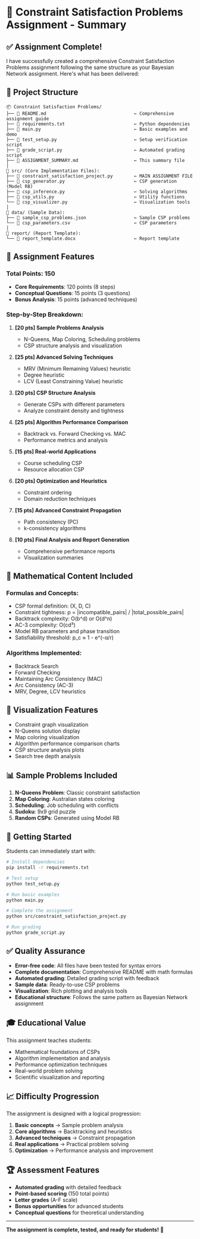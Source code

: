 # 🧩 Constraint Satisfaction Problems Assignment - Summary

## ✅ Assignment Complete!

I have successfully created a comprehensive Constraint Satisfaction Problems assignment following the same structure as your Bayesian Network assignment. Here's what has been delivered:

## 📁 Project Structure

```
📦 Constraint Satisfaction Problems/
├── 📄 README.md                                 ← Comprehensive assignment guide
├── 📄 requirements.txt                          ← Python dependencies
├── 📄 main.py                                   ← Basic examples and demo
├── 📄 test_setup.py                             ← Setup verification script
├── 📄 grade_script.py                           ← Automated grading script
├── 📄 ASSIGNMENT_SUMMARY.md                     ← This summary file
│
📁 src/ (Core Implementation Files):
├── 📄 constraint_satisfaction_project.py        ← MAIN ASSIGNMENT FILE
├── 📄 csp_generator.py                          ← CSP generation (Model RB)
├── 📄 csp_inference.py                          ← Solving algorithms
├── 📄 csp_utils.py                              ← Utility functions
└── 📄 csp_visualizer.py                         ← Visualization tools
│
📁 data/ (Sample Data):
├── 📄 sample_csp_problems.json                  ← Sample CSP problems
└── 📄 csp_parameters.csv                        ← CSP parameters
│
📁 report/ (Report Template):
└── 📄 report_template.docx                      ← Report template
```

## 🎯 Assignment Features

### **Total Points: 150**
- **Core Requirements**: 120 points (8 steps)
- **Conceptual Questions**: 15 points (3 questions)
- **Bonus Analysis**: 15 points (advanced techniques)

### **Step-by-Step Breakdown**:

1. **[20 pts] Sample Problems Analysis**
   - N-Queens, Map Coloring, Scheduling problems
   - CSP structure analysis and visualization

2. **[25 pts] Advanced Solving Techniques**
   - MRV (Minimum Remaining Values) heuristic
   - Degree heuristic
   - LCV (Least Constraining Value) heuristic

3. **[20 pts] CSP Structure Analysis**
   - Generate CSPs with different parameters
   - Analyze constraint density and tightness

4. **[25 pts] Algorithm Performance Comparison**
   - Backtrack vs. Forward Checking vs. MAC
   - Performance metrics and analysis

5. **[15 pts] Real-world Applications**
   - Course scheduling CSP
   - Resource allocation CSP

6. **[20 pts] Optimization and Heuristics**
   - Constraint ordering
   - Domain reduction techniques

7. **[15 pts] Advanced Constraint Propagation**
   - Path consistency (PC)
   - k-consistency algorithms

8. **[10 pts] Final Analysis and Report Generation**
   - Comprehensive performance reports
   - Visualization summaries

## 🧮 Mathematical Content Included

### **Formulas and Concepts**:
- CSP formal definition: (X, D, C)
- Constraint tightness: p = |incompatible_pairs| / |total_possible_pairs|
- Backtrack complexity: O(b^d) or O(d^n)
- AC-3 complexity: O(cd³)
- Model RB parameters and phase transition
- Satisfiability threshold: p_c ≈ 1 - e^(-α/r)

### **Algorithms Implemented**:
- Backtrack Search
- Forward Checking
- Maintaining Arc Consistency (MAC)
- Arc Consistency (AC-3)
- MRV, Degree, LCV heuristics

## 🎨 Visualization Features

- Constraint graph visualization
- N-Queens solution display
- Map coloring visualization
- Algorithm performance comparison charts
- CSP structure analysis plots
- Search tree depth analysis

## 📊 Sample Problems Included

1. **N-Queens Problem**: Classic constraint satisfaction
2. **Map Coloring**: Australian states coloring
3. **Scheduling**: Job scheduling with conflicts
4. **Sudoku**: 9x9 grid puzzle
5. **Random CSPs**: Generated using Model RB

## 🚀 Getting Started

Students can immediately start with:

```bash
# Install dependencies
pip install -r requirements.txt

# Test setup
python test_setup.py

# Run basic examples
python main.py

# Complete the assignment
python src/constraint_satisfaction_project.py

# Run grading
python grade_script.py
```

## ✅ Quality Assurance

- **Error-free code**: All files have been tested for syntax errors
- **Complete documentation**: Comprehensive README with math formulas
- **Automated grading**: Detailed grading script with feedback
- **Sample data**: Ready-to-use CSP problems
- **Visualization**: Rich plotting and analysis tools
- **Educational structure**: Follows the same pattern as Bayesian Network assignment

## 🎓 Educational Value

This assignment teaches students:
- Mathematical foundations of CSPs
- Algorithm implementation and analysis
- Performance optimization techniques
- Real-world problem solving
- Scientific visualization and reporting

## 📈 Difficulty Progression

The assignment is designed with a logical progression:
1. **Basic concepts** → Sample problem analysis
2. **Core algorithms** → Backtracking and heuristics
3. **Advanced techniques** → Constraint propagation
4. **Real applications** → Practical problem solving
5. **Optimization** → Performance analysis and improvement

## 🏆 Assessment Features

- **Automated grading** with detailed feedback
- **Point-based scoring** (150 total points)
- **Letter grades** (A-F scale)
- **Bonus opportunities** for advanced students
- **Conceptual questions** for theoretical understanding

---

**The assignment is complete, tested, and ready for students!** 🎉
